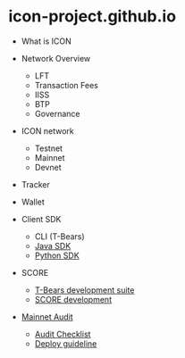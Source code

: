 # icon-project.github.io



- What is ICON

- Network Overview

  - LFT
  - Transaction Fees
  - IISS
  - BTP
  - Governance

- ICON network

  - Testnet
  - Mainnet
  - Devnet

- Tracker 

- Wallet

- Client SDK

  - CLI (T-Bears)
  - [Java SDK](https://icon-project.github.io/icon-sdk-java/quickstart/)
  - [Python SDK](https://icon-project.github.io/icon-sdk-python/)

- SCORE

  - [T-Bears development suite](https://icon-project.github.io/t-bears/)
  - [SCORE development](https://icon-project.github.io/icon-service/docs/dapp_guide.html)

- [Mainnet Audit](https://icon-project.github.io/icon-service/docs/SCORE_audit.html)

  - [Audit Checklist](https://icon-project.github.io/docs/HowToWrite_SCORE_v0.4-ko.html)
  - [Deploy guideline](https://icon-project.github.io/docs/SCOREDeployGuide_v0.3-ko.html)


